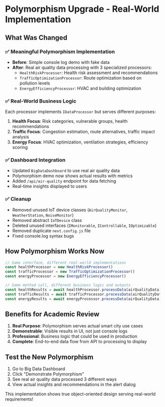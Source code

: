 # Polymorphism Upgrade - Real-World Implementation

## What Was Changed

### ✅ **Meaningful Polymorphism Implementation**
- **Before**: Simple console log demo with fake data
- **After**: Real air quality data processing with 3 specialized processors:
  - `HealthRiskProcessor`: Health risk assessment and recommendations
  - `TrafficOptimizationProcessor`: Route optimization based on pollution levels  
  - `EnergyEfficiencyProcessor`: HVAC and building optimization

### ✅ **Real-World Business Logic**
Each processor implements `IDataProcessor` but serves different purposes:

1. **Health Focus**: Risk categories, vulnerable groups, health recommendations
2. **Traffic Focus**: Congestion estimation, route alternatives, traffic impact analysis
3. **Energy Focus**: HVAC optimization, ventilation strategies, efficiency scoring

### ✅ **Dashboard Integration**
- Updated `BigDataDashboard` to use real air quality data
- Polymorphism demo now shows actual results with metrics
- Added `/api/air-quality` endpoint for data fetching
- Real-time insights displayed to users

### ✅ **Cleanup**
- Removed unused IoT device classes (`AirQualityMonitor`, `WeatherStation`, `NoiseMonitor`)
- Removed abstract `IoTDevice` class
- Deleted unused interfaces (`IMonitorable`, `IControllable`, `IOptimizable`)
- Removed duplicate `next.config.js` file
- Fixed console.log syntax bugs

## How Polymorphism Works Now

```typescript
// Same interface, different real-world implementations
const healthProcessor = new HealthRiskProcessor()
const trafficProcessor = new TrafficOptimizationProcessor()  
const energyProcessor = new EnergyEfficiencyProcessor()

// Same method call, different business logic and outputs
const healthResults = await healthProcessor.processData(airQualityData)  // Health recommendations
const trafficResults = await trafficProcessor.processData(airQualityData) // Route optimization
const energyResults = await energyProcessor.processData(airQualityData)   // HVAC efficiency
```

## Benefits for Academic Review

1. **Real Purpose**: Polymorphism serves actual smart city use cases
2. **Demonstrable**: Visible results in UI, not just console logs
3. **Professional**: Business logic that could be used in production
4. **Complete**: End-to-end data flow from API to processing to display

## Test the New Polymorphism

1. Go to Big Data Dashboard
2. Click "Demonstrate Polymorphism" 
3. See real air quality data processed 3 different ways
4. View actual insights and recommendations in the alert dialog

This implementation shows true object-oriented design serving real-world requirements!
